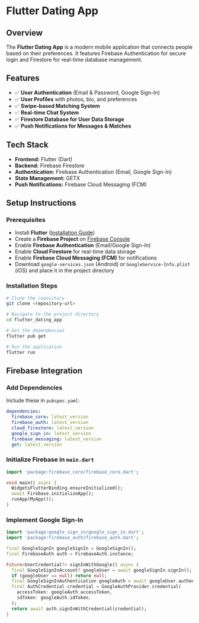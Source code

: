 # Flutter Dating App

## Overview
The **Flutter Dating App** is a modern mobile application that connects people based on their preferences. It features Firebase Authentication for secure login and Firestore for real-time database management.

## Features
- ✅ **User Authentication** (Email & Password, Google Sign-In)
- ✅ **User Profiles** with photos, bio, and preferences
- ✅ **Swipe-based Matching System**
- ✅ **Real-time Chat System**
- ✅ **Firestore Database for User Data Storage**
- ✅ **Push Notifications for Messages & Matches**

## Tech Stack
- **Frontend:** Flutter (Dart)
- **Backend:** Firebase Firestore
- **Authentication:** Firebase Authentication (Email, Google Sign-In)
- **State Management:** GETX
- **Push Notifications:** Firebase Cloud Messaging (FCM)

## Setup Instructions

### Prerequisites
- Install **Flutter** ([Installation Guide](https://flutter.dev/docs/get-started/install))
- Create a **Firebase Project** on [Firebase Console](https://console.firebase.google.com/)
- Enable **Firebase Authentication** (Email/Google Sign-In)
- Enable **Cloud Firestore** for real-time data storage
- Enable **Firebase Cloud Messaging (FCM)** for notifications
- Download `google-services.json` (Android) or `GoogleService-Info.plist` (iOS) and place it in the project directory

### Installation Steps
```sh
# Clone the repository
git clone <repository-url>

# Navigate to the project directory
cd flutter_dating_app

# Get the dependencies
flutter pub get

# Run the application
flutter run
```

## Firebase Integration
### Add Dependencies
Include these in `pubspec.yaml`:
```yaml
dependencies:
  firebase_core: latest_version
  firebase_auth: latest_version
  cloud_firestore: latest_version
  google_sign_in: latest_version
  firebase_messaging: latest_version
  get: latest_version
```

### Initialize Firebase in `main.dart`
```dart
import 'package:firebase_core/firebase_core.dart';

void main() async {
  WidgetsFlutterBinding.ensureInitialized();
  await Firebase.initializeApp();
  runApp(MyApp());
}
```

### Implement Google Sign-In
```dart
import 'package:google_sign_in/google_sign_in.dart';
import 'package:firebase_auth/firebase_auth.dart';

final GoogleSignIn googleSignIn = GoogleSignIn();
final FirebaseAuth auth = FirebaseAuth.instance;

Future<UserCredential?> signInWithGoogle() async {
  final GoogleSignInAccount? googleUser = await googleSignIn.signIn();
  if (googleUser == null) return null;
  final GoogleSignInAuthentication googleAuth = await googleUser.authentication;
  final AuthCredential credential = GoogleAuthProvider.credential(
    accessToken: googleAuth.accessToken,
    idToken: googleAuth.idToken,
  );
  return await auth.signInWithCredential(credential);
}
```



